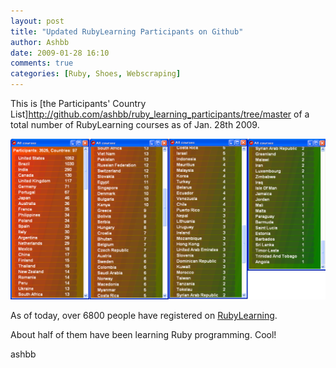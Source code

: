 ```yaml
---
layout: post
title: "Updated RubyLearning Participants on Github"
author: Ashbb
date: 2009-01-28 16:10
comments: true
categories: [Ruby, Shoes, Webscraping]
---
```

This is [the Participants' Country List]http://github.com/ashbb/ruby_learning_participants/tree/master of a total number of RubyLearning courses as of Jan. 28th 2009.

![All Coureses 090128.png](/images/2009/01/all_courses_090128.png)

As of today, over 6800 people have registered on [RubyLearning](http://www.rubylearning.org/class/).

 About half of them have been learning Ruby programming. Cool!

ashbb
